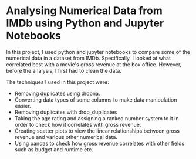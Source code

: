 # Analysing Numerical Data from IMDb using Python and Jupyter Notebooks

In this project, I used python and jupyter notebooks to compare some of the numerical data in a dataset from IMDb. Specifically, I looked at what correlated best with a movie's gross revenue at the box office. However, before the analysis, I first had to clean the data.

The techniques I used in this project were:
- Removing duplicates using dropna.
- Converting data types of some columns to make data manipulation easier.
- Removing duplicates with drop_duplicates
- Taking the age rating and assigning a ranked number system to it in order to check how it correlates with gross revenue.
- Creating scatter plots to view the linear relationships between gross revenue and various other numerical data.
- Using pandas to check how gross revenue correlates with other fields such as budget and runtime etc.
